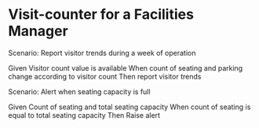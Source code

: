 # Visit-counter for a Facilities Manager

Scenario: Report visitor trends during a week of operation

  Given Visitor count value is available
  When count of seating and parking change according to visitor count
  Then report visitor trends 

Scenario: Alert when seating capacity is full

  Given Count of seating and total seating capacity
  When count of seating is equal to total seating capacity
  Then Raise alert
